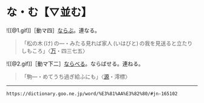 # な・む【▽並む】

![[@1.gif]]［動マ四］[ならぶ](ならぶ（並ぶ／双ぶ／列ぶ）)。連なる。
>「松の木 (け) の―・みたる見れば家人 (いはびと) の我を見送ると立たりしもころ」〈[万](https://dictionary.goo.ne.jp/word/%E4%B8%87%E8%91%89%E9%9B%86_%28%E3%81%BE%E3%82%93%E3%82%88%E3%81%86%E3%81%97%E3%82%85%E3%81%86%29/#jn-210648)・四三七五〉
        

![[@2.gif]]［動マ下二］[ならべる](ならべる（並べる／双べる）)。ならばせる。連ねる。
>「駒―・めてうち過ぎ給ふにも」〈[源](https://dictionary.goo.ne.jp/word/%E6%BA%90%E6%B0%8F%E7%89%A9%E8%AA%9E/#jn-69890)・澪標〉

---
`https://dictionary.goo.ne.jp/word/%E3%81%AA%E3%82%80/#jn-165102`